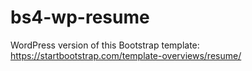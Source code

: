 # bs4-wp-resume
WordPress version of this Bootstrap template: https://startbootstrap.com/template-overviews/resume/
